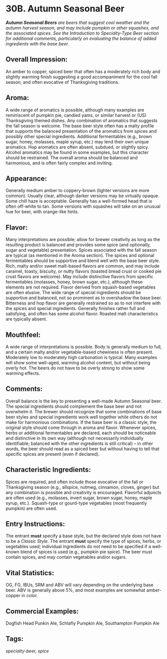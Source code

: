 # 30B. Autumn Seasonal Beer

_**Autumn Seasonal Beers** are beers that suggest cool weather and the autumn harvest season, and may include pumpkin or other squashes, and the associated spices. See the Introduction to Specialty-Type Beer section for additional comments, particularly on evaluating the balance of added ingredients with the base beer._

## Overall Impression: 

An amber to copper, spiced beer that often has a moderately rich body and slightly warming finish suggesting a good accompaniment for the cool fall season, and often evocative of Thanksgiving traditions.

## Aroma: 

A wide range of aromatics is possible, although many examples are reminiscent of pumpkin pie, candied yams, or similar harvest or (US) Thanksgiving themed dishes. Any combination of aromatics that suggests the fall season is welcome. The base beer style often has a malty profile that supports the balanced presentation of the aromatics from spices and possibly other special ingredients. Additional fermentables (e.g., brown sugar, honey, molasses, maple syrup, etc.) may lend their own unique aromatics. Hop aromatics are often absent, subdued, or slightly spicy. Alcohol aromatics may be found in some examples, but this character should be restrained. The overall aroma should be balanced and harmonious, and is often fairly complex and inviting.

## Appearance: 

Generally medium amber to coppery-brown (lighter versions are more common). Usually clear, although darker versions may be virtually opaque. Some chill haze is acceptable. Generally has a well-formed head that is often off-white to tan. Some versions with squashes will take on an unusual hue for beer, with orange-like hints.

## Flavor: 

Many interpretations are possible; allow for brewer creativity as long as the resulting product is balanced and provides some spice (and optionally, sugar and vegetable) presentation. Spices associated with the fall season are typical (as mentioned in the Aroma section). The spices and optional fermentables should be supportive and blend well with the base beer style. Rich, malty and/or sweet malt-based flavors are common, and may include caramel, toasty, biscuity, or nutty flavors (toasted bread crust or cooked pie crust flavors are welcome). May include distinctive flavors from specific fermentables (molasses, honey, brown sugar, etc.), although these elements are not required. Flavor derived from squash-based vegetables are often elusive. The wide range of special ingredients should be supportive and balanced, not so prominent as to overshadow the base beer. Bitterness and hop flavor are generally restrained so as to not interfere with the spices and special ingredients. Generally finishes rather full and satisfying, and often has some alcohol flavor. Roasted malt characteristics are typically absent.

## Mouthfeel: 

A wide range of interpretations is possible. Body is generally medium to full, and a certain malty and/or vegetable-based chewiness is often present. Moderately low to moderately high carbonation is typical. Many examples will show some well-aged, warming alcohol content, but without being overly hot. The beers do not have to be overly strong to show some warming effects.

## Comments: 

Overall balance is the key to presenting a well-made Autumn Seasonal beer. The special ingredients should complement the base beer and not overwhelm it. The brewer should recognize that some combinations of base beer styles and special ingredients work well together while others do not make for harmonious combinations. If the base beer is a classic style, the original style should come through in aroma and flavor. Whenever spices, herbs or additional fermentables are declared, each should be noticeable and distinctive in its own way (although not necessarily individually identifiable; balanced with the other ingredients is still critical) – in other words, the beer should read as a spiced beer but without having to tell that specific spices are present (even if declared).

## Characteristic Ingredients: 

Spices are required, and often include those evocative of the fall or Thanksgiving season (e.g., allspice, nutmeg, cinnamon, cloves, ginger) but any combination is possible and creativity is encouraged. Flavorful adjuncts are often used (e.g., molasses, invert sugar, brown sugar, honey, maple syrup, etc.). Squash-type or gourd-type vegetables (most frequently pumpkin) are often used.

## Entry Instructions: 

The entrant **must** specify a base style, but the declared style does not have to be a _Classic Style_. The entrant **must** specify the type of spices, herbs, or vegetables used; individual ingredients do not need to be specified if a well-known blend of spices is used (e.g., pumpkin pie spice). The beer must contain spices, and may contain vegetables and/or sugars.

## Vital Statistics: 

OG, FG, IBUs, SRM and ABV will vary depending on the underlying base beer. ABV is generally above 5%, and most examples are somewhat amber-copper in color.

## Commercial Examples: 

Dogfish Head Punkin Ale, Schlafly Pumpkin Ale, Southampton Pumpkin Ale

## Tags: 

_specialty-beer, spice_
